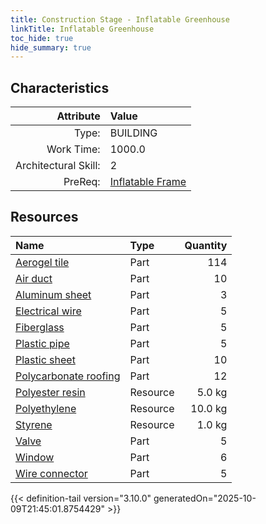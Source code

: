 ```yaml
---
title: Construction Stage - Inflatable Greenhouse
linkTitle: Inflatable Greenhouse
toc_hide: true
hide_summary: true
---
```

<!-- This is generated by the MarsSim HelpGenertor, do not edit. -->

## Characteristics

| Attribute      | Value |
|--------:|:------|
|Type:|BUILDING|
|Work Time:|1000.0|
|Architectural Skill:|2|
|PreReq:|[Inflatable Frame](/docs/definitions/construction/inflatable-frame)|

## Resources

| Name | Type | Quantity |
|:-----|:-----|-----:|
|[Aerogel tile](/docs/definitions/part/aerogel-tile)|Part|114|
|[Air duct](/docs/definitions/part/air-duct)|Part|10|
|[Aluminum sheet](/docs/definitions/part/aluminum-sheet)|Part|3|
|[Electrical wire](/docs/definitions/part/electrical-wire)|Part|5|
|[Fiberglass](/docs/definitions/part/fiberglass)|Part|5|
|[Plastic pipe](/docs/definitions/part/plastic-pipe)|Part|5|
|[Plastic sheet](/docs/definitions/part/plastic-sheet)|Part|10|
|[Polycarbonate roofing](/docs/definitions/part/polycarbonate-roofing)|Part|12|
|[Polyester resin](/docs/definitions/resource/polyester-resin)|Resource|5.0 kg|
|[Polyethylene](/docs/definitions/resource/polyethylene)|Resource|10.0 kg|
|[Styrene](/docs/definitions/resource/styrene)|Resource|1.0 kg|
|[Valve](/docs/definitions/part/valve)|Part|5|
|[Window](/docs/definitions/part/window)|Part|6|
|[Wire connector](/docs/definitions/part/wire-connector)|Part|5|




{{< definition-tail version="3.10.0" generatedOn="2025-10-09T21:45:01.8754429" >}}

